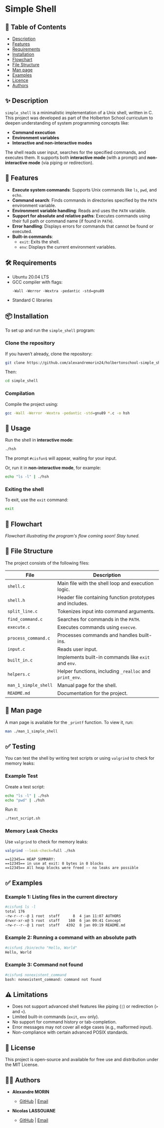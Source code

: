 # Simple Shell

## 📜 Table of Contents

- [Description](#-description)
- [Features](#-features)
- [Requirements](#-requirements)
- [Installation](#-installation)
- [Flowchart](#-flowchart)
- [File Structure](#-file-structure)
- [Man page](#-man-page)
- [Examples](#-examples)
- [Licence](#-license)
- [Authors](#-authors)

## ✨ Description

`simple_shell` is a minimalistic implementation of a Unix shell, written in C. This project was developed as part of the Holberton School curriculum to deepen understanding of system programming concepts like:

- **Command execution**
- **Environment variables**
- **Interactive and non-interactive modes**

The shell reads user input, searches for the specified commands, and executes them. It supports both **interactive mode** (with a prompt) and **non-interactive mode** (via piping or redirection).

## 🎯 Features

- **Execute system commands**: Supports Unix commands like `ls`, `pwd`, and `echo`.
- **Command search**: Finds commands in directories specified by the `PATH` environment variable.
- **Environment variable handling**: Reads and uses the `PATH` variable.
- **Support for absolute and relative paths**: Executes commands using their full path or command name (if found in `PATH`).
- **Error handling**: Displays errors for commands that cannot be found or executed.
- **Built-in commands**:
  - `exit`: Exits the shell.
  - `env`: Displays the current environment variables.

## 🛠️ Requirements

- Ubuntu 20.04 LTS
- GCC compiler with flags:
  ```
  -Wall -Werror -Wextra -pedantic -std=gnu89
  ```
- Standard C libraries

## 📦 Installation

To set up and run the `simple_shell` program:

### Clone the repository
If you haven’t already, clone the repository:
```bash
git clone https://github.com/alexandremorin24/holbertonschool-simple_shell
```
Then:
```bash
cd simple_shell
```

### Compilation
Compile the project using:
```bash
gcc -Wall -Werror -Wextra -pedantic -std=gnu89 *.c -o hsh
```

## 📘 Usage
Run the shell in **interactive mode**:
```bash
./hsh
```
The prompt `#cisfun$` will appear, waiting for your input.

Or, run it in **non-interactive mode**, for example:
```bash
echo "ls -l" | ./hsh
```

### Exiting the shell
To exit, use the `exit` command:
```bash
exit
```

## 🧩 Flowchart

*Flowchart illustrating the program's flow coming soon! Stay tuned.*

## 📂 File Structure

The project consists of the following files:

| File                | Description                                                   |
|---------------------|---------------------------------------------------------------|
| `shell.c`           | Main file with the shell loop and execution logic.             |
| `shell.h`           | Header file containing function prototypes and includes.      |
| `split_line.c`      | Tokenizes input into command arguments.                       |
| `find_command.c`    | Searches for commands in the `PATH`.                          |
| `execute.c`         | Executes commands using `execve`.                             |
| `process_command.c` | Processes commands and handles built-ins.                     |
| `input.c`           | Reads user input.                                             |
| `built_in.c`        | Implements built-in commands like `exit` and `env`.           |
| `helpers.c`         | Helper functions, including `_realloc` and `print_env`.       |
| `man_1_simple_shell`| Manual page for the shell.                                    |
| `README.md`         | Documentation for the project.                                |

## 📖 Man page

A man page is available for the `_printf` function. To view it, run:

```bash
man ./man_1_simple_shell
```

## ✅ Testing

You can test the shell by writing test scripts or using `valgrind` to check for memory leaks:

### Example Test
Create a test script:
```bash
echo "ls -l" | ./hsh
echo "pwd" | ./hsh
```
Run it:
```bash
./test_script.sh
```

### Memory Leak Checks
Use `valgrind` to check for memory leaks:
```bash
valgrind --leak-check=full ./hsh
```
```
==12345== HEAP SUMMARY:
==12345== in use at exit: 0 bytes in 0 blocks
==12345== All heap blocks were freed -- no leaks are possible
```

## ✅ Examples

### Example 1: Listing files in the current directory
```bash
#cisfun$ ls -l
total 176
-rw-r--r--@ 1 root  staff      8  4 jan 11:07 AUTHORS
drwxr-xr-x@ 5 root  staff    160  6 jan 09:41 Concept
-rw-r--r--@ 1 root  staff   4392  8 jan 09:19 README.md
```

### Example 2: Running a command with an absolute path
```bash
#cisfun$ /bin/echo "Hello, World"
Hello, World
```

### Example 3: Command not found
```bash
#cisfun$ nonexistent_command
bash: nonexistent_command: command not found
```

## ⚠️ Limitations

- Does not support advanced shell features like piping (`|`) or redirection (`>` and `<`).
- Limited built-in commands (`exit`, `env` only).
- No support for command history or tab-completion.
- Error messages may not cover all edge cases (e.g., malformed input).
- Non-compliance with certain advanced POSIX standards.

## 🔑 License

This project is open-source and available for free use and distribution under the MIT License.

## 👨‍💻 Authors

- **Alexandre MORIN**  
  - [GitHub](https://github.com/alexandremorin24) | [Email](mailto:alexandre.morin24@gmail.com)

- **Nicolas LASSOUANE**  
  - [GitHub](https://github.com/) | [Email](mailto:9820@holbertonstudents.com)
